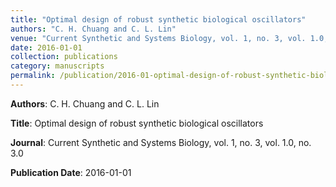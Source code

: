 ```yaml
---
title: "Optimal design of robust synthetic biological oscillators"
authors: "C. H. Chuang and C. L. Lin"
venue: "Current Synthetic and Systems Biology, vol. 1, no. 3, vol. 1.0, no. 3.0"
date: 2016-01-01
collection: publications
category: manuscripts
permalink: /publication/2016-01-optimal-design-of-robust-synthetic-biological-oscillators
---
```


**Authors**: C. H. Chuang and C. L. Lin

**Title**: Optimal design of robust synthetic biological oscillators

**Journal**: Current Synthetic and Systems Biology, vol. 1, no. 3, vol. 1.0, no. 3.0

**Publication Date**: 2016-01-01
